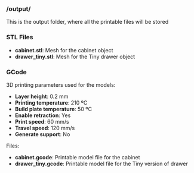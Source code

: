 ### /output/
This is the output folder, where all the printable files will be stored

### STL Files
* **cabinet.stl**: Mesh for the cabinet object
* **drawer_tiny.stl**: Mesh for the Tiny drawer object

### GCode
3D printing parameters used for the models:
* **Layer height**: 0.2 mm
* **Printing temperature**: 210 ºC
* **Build plate temperature**: 50 ºC
* **Enable retraction**: Yes
* **Print speed**: 60 mm/s
* **Travel speed**: 120 mm/s
* **Generate support**: No

Files:
* **cabinet.gcode**: Printable model file for the cabinet
* **drawer_tiny.gcode**: Printable model file for the Tiny version of drawer
